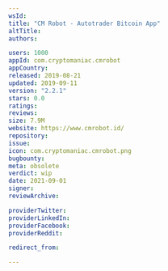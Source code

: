```yaml
---
wsId: 
title: "CM Robot - Autotrader Bitcoin App"
altTitle: 
authors:

users: 1000
appId: com.cryptomaniac.cmrobot
appCountry: 
released: 2019-08-21
updated: 2019-09-11
version: "2.2.1"
stars: 0.0
ratings: 
reviews: 
size: 7.9M
website: https://www.cmrobot.id/
repository: 
issue: 
icon: com.cryptomaniac.cmrobot.png
bugbounty: 
meta: obsolete
verdict: wip
date: 2021-09-01
signer: 
reviewArchive:

providerTwitter: 
providerLinkedIn: 
providerFacebook: 
providerReddit: 

redirect_from:

---
```


